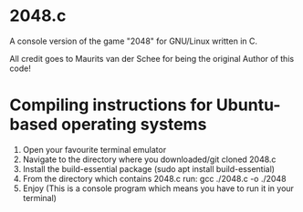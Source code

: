 # 2048.c
A console version of the game "2048" for GNU/Linux written in C. 

All credit goes to Maurits van der Schee for being the original Author of this code!

# Compiling instructions for Ubuntu-based operating systems
1. Open your favourite terminal emulator
2. Navigate to the directory where you downloaded/git cloned 2048.c
3. Install the build-essential package (sudo apt install build-essential)
4. From the directory which contains 2048.c run: gcc ./2048.c -o ./2048
5. Enjoy (This is a console program which means you have to run it in your terminal)
